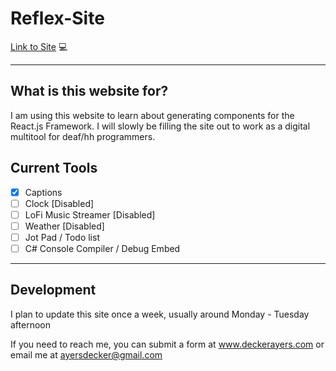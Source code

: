 # Reflex-Site
[Link to Site](https://ayersdecker.github.io/Reflex-Site/) 💻

<hr>

## What is this website for?

I am using this website to learn about generating components for the React.js Framework. I will slowly be filling the site out to work as a digital multitool for deaf/hh programmers.

## Current Tools

- [x] Captions
- [ ] Clock [Disabled]
- [ ] LoFi Music Streamer [Disabled]
- [ ] Weather [Disabled]
- [ ] Jot Pad / Todo list
- [ ] C# Console Compiler / Debug Embed

<hr>

## Development

I plan to update this site once a week, usually around Monday - Tuesday afternoon

If you need to reach me, you can submit a form at www.deckerayers.com or email me at ayersdecker@gmail.com

